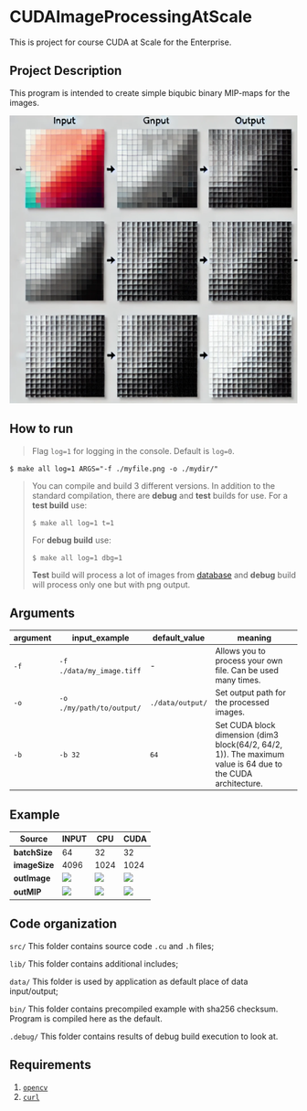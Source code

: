 # CUDAImageProcessingAtScale

This is project for course CUDA at Scale for the Enterprise.

## Project Description

This program is intended to create simple biqubic binary MIP-maps for the images.

![](output.webp)

## How to run

> Flag `log=1` for logging in the console. Default is `log=0`.

```shell
$ make all log=1 ARGS="-f ./myfile.png -o ./mydir/"
```

> You can compile and build 3 different versions. In addition to the standard compilation, there are **debug** and **test** builds for use. For a **test build** use:
>```shell
>$ make all log=1 t=1
>```
> For **debug build** use:
>```shell
>$ make all log=1 dbg=1
>```
> **Test** build will process a lot of images from [database](https://sipi.usc.edu/database/database.php?volume=aerials) and **debug** build will process only one but with png output.

## Arguments

| **argument** | **input_example**          | **default_value** | **meaning**                                                                                                 |
|--------------|----------------------------|-------------------|-------------------------------------------------------------------------------------------------------------|
|      `-f`      | `-f ./data/my_image.tiff`  |         -         | Allows you to process your own file. Can be used many times.                                                |
|      `-o`      |  `-o ./my/path/to/output/` |  `./data/output/` | Set output path for the processed images.                                                                   |
|      `-b`      |           `-b 32`          |        `64`       | Set CUDA block dimension (dim3 block(64/2, 64/2, 1)). The maximum value is 64 due to the CUDA architecture. |

## Example


| **Source**    | INPUT | CPU | CUDA |
|---------------|-------|-----|------|
| **batchSize** |   64  |  32 | 32   |
| **imageSize** |    4096   |  1024   |   1024   |
|  **outImage** |   ![](.debug/INPUT64.png)    |   ![](.debug/CPU32.png)  |   ![](.debug/CUDA32.png)   |
|  **outMIP** |   ![](.debug/INPUT64MIP.png)    |   ![](.debug/CPU32MIP.png)  |   ![](.debug/CUDA32MIP.png)   |

## Code organization

`src/` This folder contains source code `.cu` and `.h` files;

`lib/` This folder contains additional includes;

`data/` This folder is used by application as default place of data input/output;

`bin/` This folder contains precompiled example with sha256 checksum. Program is compiled here as the default.

`.debug/` This folder contains results of debug build execution to look at.

## Requirements

1. [`opencv`](https://opencv.org/)
2. [`curl`](https://curl.se/)
